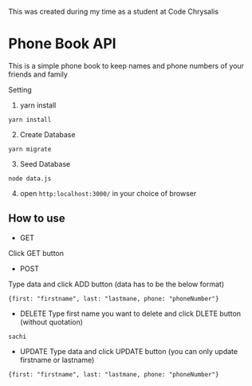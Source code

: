 This was created during my time as a student at Code Chrysalis

# Phone Book API

This is a simple phone book to keep names and phone numbers of your friends and family

Setting

1. yarn install

```
yarn install
```

2. Create Database

```
yarn migrate
```

3. Seed Database

```
node data.js
```

4. open `http:localhost:3000/` in your choice of browser

## How to use

- GET

Click GET button

- POST

Type data and click ADD button
(data has to be the below format)

```
{first: "firstname", last: "lastmane, phone: "phoneNumber"}
```

- DELETE
Type first name you want to delete and click DLETE button
(without quotation)
```
sachi
```

- UPDATE
Type data and click UPDATE button (you can only update firstname or lastname)
```
{first: "firstname", last: "lastmane, phone: "phoneNumber"}
```


